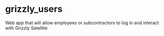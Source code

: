 # grizzly_users
Web app that will allow employees or subcontractors to log in and interact with Grizzly Satellite

